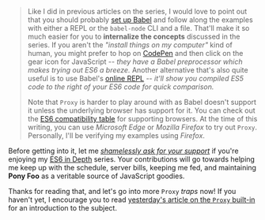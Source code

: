 > Like I did in previous articles on the series, I would love to point out that you should probably [set up Babel][1] and follow along the examples with either a REPL or the `babel-node` CLI and a file. That'll make it so much easier for you to **internalize the concepts** discussed in the series. If you aren't the _"install things on my computer"_ kind of human, you might prefer to hop on [CodePen][2] and then click on the gear icon for JavaScript -- _they have a Babel preprocessor which makes trying out ES6 a breeze._ Another alternative that's also quite useful is to use Babel's [online REPL][3] _-- it'll show you compiled ES5 code to the right of your ES6 code for quick comparison._
> 
> Note that `Proxy` is harder to play around with as Babel doesn't support it unless the underlying browser has support for it. You can check out the [ES6 compatibility table][4] for supporting browsers. At the time of this writing, you can use _Microsoft Edge_ or _Mozilla Firefox_ to try out `Proxy`. Personally, I'll be verifying my examples using _Firefox_.

Before getting into it, let me [_shamelessly ask for your support_][5] if you're enjoying my [ES6 in Depth][6] series. Your contributions will go towards helping me keep up with the schedule, server bills, keeping me fed, and maintaining **Pony Foo** as a veritable source of JavaScript goodies.

Thanks for reading that, and let's go into more `Proxy` _traps_ now! If you haven't yet, I encourage you to read [yesterday's article on the `Proxy` built-in][7] for an introduction to the subject.

[1]: /articles/universal-react-babel#setting-up-babel
[2]: http://codepen.io/
[3]: http://babeljs.io/repl/
[4]: http://kangax.github.io/compat-table/es6/
[5]: https://www.patreon.com/bevacqua
[6]: /articles/tagged/es6-in-depth
[7]: /articles/es6-proxies-in-depth
